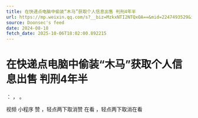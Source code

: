```yaml
---
title: 在快递点电脑中偷装“木马”获取个人信息出售 判刑4年半
url: https://mp.weixin.qq.com/s?__biz=MzkxNTI2NTQxOA==&mid=2247493529&idx=5&sn=a3db365ce473304fce812ad684844c38
source: Doonsec's feed
date: 2024-08-18
fetch_date: 2025-10-06T18:02:00.892215
---
```


# 在快递点电脑中偷装“木马”获取个人信息出售 判刑4年半

：
，
。

视频
小程序
赞
，轻点两下取消赞
在看
，轻点两下取消在看